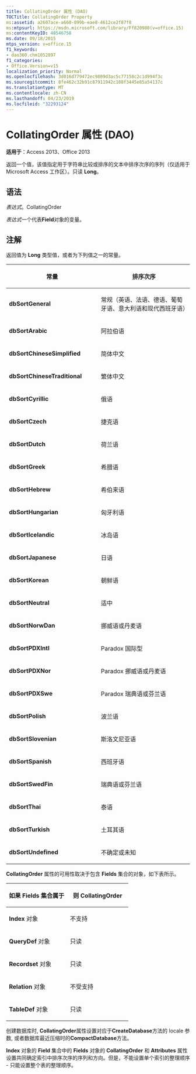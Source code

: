 ```yaml
---
title: CollatingOrder 属性 (DAO)
TOCTitle: CollatingOrder Property
ms:assetid: a2607ace-a660-899b-eae8-4612ce2f87f8
ms:mtpsurl: https://msdn.microsoft.com/library/Ff820980(v=office.15)
ms:contentKeyID: 48546758
ms.date: 09/18/2015
mtps_version: v=office.15
f1_keywords:
- dao360.chm1052897
f1_categories:
- Office.Version=v15
localization_priority: Normal
ms.openlocfilehash: 3d016d779472ec9809d3ac5c77158c2c1d994f3c
ms.sourcegitcommit: 8fe462c32b91c87911942c188f3445e85a54137c
ms.translationtype: MT
ms.contentlocale: zh-CN
ms.lasthandoff: 04/23/2019
ms.locfileid: "32293124"
---
```

# <a name="fieldcollatingorder-property-dao"></a>CollatingOrder 属性 (DAO)


**适用于**：Access 2013、Office 2013

返回一个值，该值指定用于字符串比较或排序的文本中排序次序的序列（仅适用于 Microsoft Access 工作区）。只读 **Long**。

## <a name="syntax"></a>语法

*表达式*。CollatingOrder

*表达式*一个代表**Field**对象的变量。

## <a name="remarks"></a>注解

返回值为 **Long** 类型值，或者为下列值之一的常量。

<table>
<colgroup>
<col style="width: 50%" />
<col style="width: 50%" />
</colgroup>
<thead>
<tr class="header">
<th><p>常量</p></th>
<th><p>排序次序</p></th>
</tr>
</thead>
<tbody>
<tr class="odd">
<td><p><strong>dbSortGeneral</strong></p></td>
<td><p>常规（英语、法语、德语、葡萄牙语、意大利语和现代西班牙语）</p></td>
</tr>
<tr class="even">
<td><p><strong>dbSortArabic</strong></p></td>
<td><p>阿拉伯语</p></td>
</tr>
<tr class="odd">
<td><p><strong>dbSortChineseSimplified</strong></p></td>
<td><p>简体中文</p></td>
</tr>
<tr class="even">
<td><p><strong>dbSortChineseTraditional</strong></p></td>
<td><p>繁体中文</p></td>
</tr>
<tr class="odd">
<td><p><strong>dbSortCyrillic</strong></p></td>
<td><p>俄语</p></td>
</tr>
<tr class="even">
<td><p><strong>dbSortCzech</strong></p></td>
<td><p>捷克语</p></td>
</tr>
<tr class="odd">
<td><p><strong>dbSortDutch</strong></p></td>
<td><p>荷兰语</p></td>
</tr>
<tr class="even">
<td><p><strong>dbSortGreek</strong></p></td>
<td><p>希腊语</p></td>
</tr>
<tr class="odd">
<td><p><strong>dbSortHebrew</strong></p></td>
<td><p>希伯来语</p></td>
</tr>
<tr class="even">
<td><p><strong>dbSortHungarian</strong></p></td>
<td><p>匈牙利语</p></td>
</tr>
<tr class="odd">
<td><p><strong>dbSortIcelandic</strong></p></td>
<td><p>冰岛语</p></td>
</tr>
<tr class="even">
<td><p><strong>dbSortJapanese</strong></p></td>
<td><p>日语</p></td>
</tr>
<tr class="odd">
<td><p><strong>dbSortKorean</strong></p></td>
<td><p>朝鲜语</p></td>
</tr>
<tr class="even">
<td><p><strong>dbSortNeutral</strong></p></td>
<td><p>适中</p></td>
</tr>
<tr class="odd">
<td><p><strong>dbSortNorwDan</strong></p></td>
<td><p>挪威语或丹麦语</p></td>
</tr>
<tr class="even">
<td><p><strong>dbSortPDXIntl</strong></p></td>
<td><p>Paradox 国际型</p></td>
</tr>
<tr class="odd">
<td><p><strong>dbSortPDXNor</strong></p></td>
<td><p>Paradox 挪威语或丹麦语</p></td>
</tr>
<tr class="even">
<td><p><strong>dbSortPDXSwe</strong></p></td>
<td><p>Paradox 瑞典语或芬兰语</p></td>
</tr>
<tr class="odd">
<td><p><strong>dbSortPolish</strong></p></td>
<td><p>波兰语</p></td>
</tr>
<tr class="even">
<td><p><strong>dbSortSlovenian</strong></p></td>
<td><p>斯洛文尼亚语</p></td>
</tr>
<tr class="odd">
<td><p><strong>dbSortSpanish</strong></p></td>
<td><p>西班牙语</p></td>
</tr>
<tr class="even">
<td><p><strong>dbSortSwedFin</strong></p></td>
<td><p>瑞典语或芬兰语</p></td>
</tr>
<tr class="odd">
<td><p><strong>dbSortThai</strong></p></td>
<td><p>泰语</p></td>
</tr>
<tr class="even">
<td><p><strong>dbSortTurkish</strong></p></td>
<td><p>土耳其语</p></td>
</tr>
<tr class="odd">
<td><p><strong>dbSortUndefined</strong></p></td>
<td><p>不确定或未知</p></td>
</tr>
</tbody>
</table>


**CollatingOrder** 属性的可用性取决于包含 **Fields** 集合的对象，如下表所示。

<table>
<colgroup>
<col style="width: 50%" />
<col style="width: 50%" />
</colgroup>
<thead>
<tr class="header">
<th><p>如果 Fields 集合属于</p></th>
<th><p>则 CollatingOrder</p></th>
</tr>
</thead>
<tbody>
<tr class="odd">
<td><p><strong>Index</strong> 对象</p></td>
<td><p>不支持</p></td>
</tr>
<tr class="even">
<td><p><strong>QueryDef</strong> 对象</p></td>
<td><p>只读</p></td>
</tr>
<tr class="odd">
<td><p><strong>Recordset</strong> 对象</p></td>
<td><p>只读</p></td>
</tr>
<tr class="even">
<td><p><strong>Relation</strong> 对象</p></td>
<td><p>不受支持</p></td>
</tr>
<tr class="odd">
<td><p><strong>TableDef</strong> 对象</p></td>
<td><p>只读</p></td>
</tr>
</tbody>
</table>


创建数据库时, **CollatingOrder**属性设置对应于**CreateDatabase**方法的 locale 参数, 或者数据库最近压缩时的**CompactDatabase**方法。

**Index** 对象的 **Field** 集合中的 **Fields** 对象的 **CollatingOrder** 和 **Attributes** 属性设置共同确定索引中排序次序的序列和方向。但是，不能设置单个索引的整理顺序 - 只能设置整个表的整理顺序。

